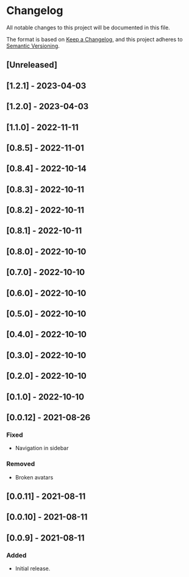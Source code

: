 # Changelog

All notable changes to this project will be documented in this file.

The format is based on [Keep a Changelog](https://keepachangelog.com/en/1.0.0/),
and this project adheres to [Semantic Versioning](https://semver.org/spec/v2.0.0.html).

## [Unreleased]

## [1.2.1] - 2023-04-03

## [1.2.0] - 2023-04-03

## [1.1.0] - 2022-11-11

## [0.8.5] - 2022-11-01

## [0.8.4] - 2022-10-14

## [0.8.3] - 2022-10-11

## [0.8.2] - 2022-10-11

## [0.8.1] - 2022-10-11

## [0.8.0] - 2022-10-10

## [0.7.0] - 2022-10-10

## [0.6.0] - 2022-10-10

## [0.5.0] - 2022-10-10

## [0.4.0] - 2022-10-10

## [0.3.0] - 2022-10-10

## [0.2.0] - 2022-10-10

## [0.1.0] - 2022-10-10

## [0.0.12] - 2021-08-26

### Fixed

- Navigation in sidebar 

### Removed

- Broken avatars

## [0.0.11] - 2021-08-11

## [0.0.10] - 2021-08-11

## [0.0.9] - 2021-08-11

### Added

- Initial release.
